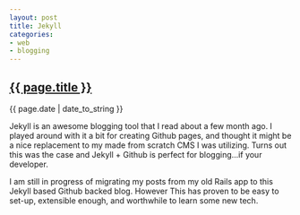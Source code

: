 ```yaml
---
layout: post
title: Jekyll
categories: 
- web 
- blogging
---
```


<div>
  <h2><a href="{{ page.url }}">{{ page.title }}</a></h2>
  <p>{{ page.date | date_to_string }}</p>
  <div>
	<p class="intro"><span class="first-letter">J</span>ekyll is an awesome blogging tool that I read about a few month ago.  I played around with it a bit for creating Github pages, and thought it might be a nice replacement to my made from scratch CMS I was utilizing.  Turns out this was the case and Jekyll + Github is perfect for blogging...if your developer.</p>
	<p>I am still in progress of migrating my posts from my old Rails app to this Jekyll based Github backed blog.  However This has proven to be easy to set-up, extensible enough, and worthwhile to learn some new tech.</p>
	</div>
</div>
